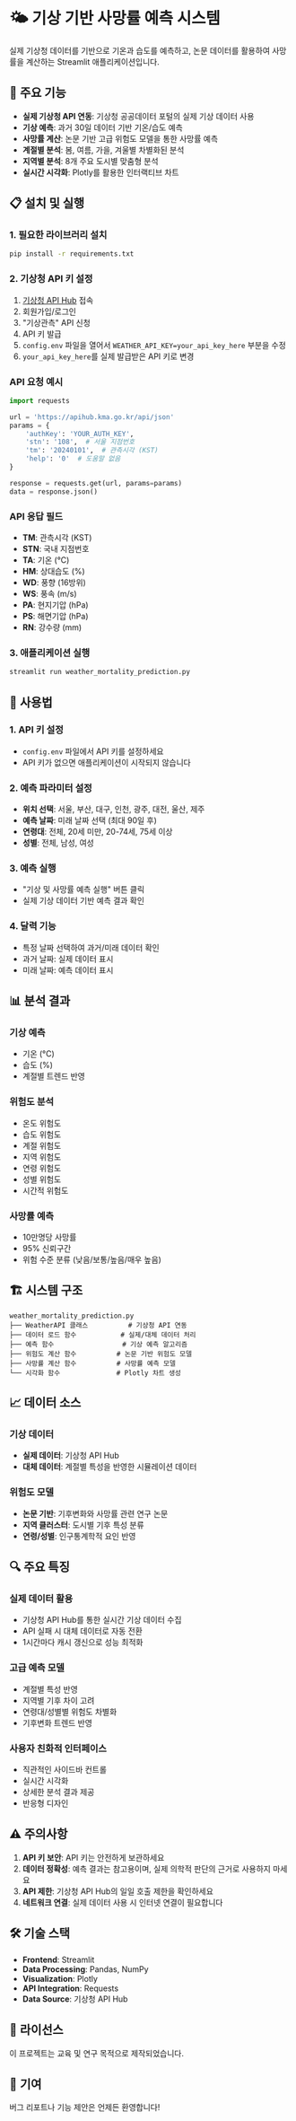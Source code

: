 # 🌤️ 기상 기반 사망률 예측 시스템

실제 기상청 데이터를 기반으로 기온과 습도를 예측하고, 논문 데이터를 활용하여 사망률을 계산하는 Streamlit 애플리케이션입니다.

## 🚀 주요 기능

- **실제 기상청 API 연동**: 기상청 공공데이터 포털의 실제 기상 데이터 사용
- **기상 예측**: 과거 30일 데이터 기반 기온/습도 예측
- **사망률 계산**: 논문 기반 고급 위험도 모델을 통한 사망률 예측
- **계절별 분석**: 봄, 여름, 가을, 겨울별 차별화된 분석
- **지역별 분석**: 8개 주요 도시별 맞춤형 분석
- **실시간 시각화**: Plotly를 활용한 인터랙티브 차트

## 📋 설치 및 실행

### 1. 필요한 라이브러리 설치

```bash
pip install -r requirements.txt
```

### 2. 기상청 API 키 설정

1. [기상청 API Hub](https://apihub.kma.go.kr/) 접속
2. 회원가입/로그인
3. "기상관측" API 신청
4. API 키 발급
5. `config.env` 파일을 열어서 `WEATHER_API_KEY=your_api_key_here` 부분을 수정
6. `your_api_key_here`를 실제 발급받은 API 키로 변경

### API 요청 예시

```python
import requests

url = 'https://apihub.kma.go.kr/api/json'
params = {
    'authKey': 'YOUR_AUTH_KEY',
    'stn': '108',  # 서울 지점번호
    'tm': '20240101',  # 관측시각 (KST)
    'help': '0'  # 도움말 없음
}

response = requests.get(url, params=params)
data = response.json()
```

### API 응답 필드

- **TM**: 관측시각 (KST)
- **STN**: 국내 지점번호
- **TA**: 기온 (°C)
- **HM**: 상대습도 (%)
- **WD**: 풍향 (16방위)
- **WS**: 풍속 (m/s)
- **PA**: 현지기압 (hPa)
- **PS**: 해면기압 (hPa)
- **RN**: 강수량 (mm)

### 3. 애플리케이션 실행

```bash
streamlit run weather_mortality_prediction.py
```

## 🔧 사용법

### 1. API 키 설정
- `config.env` 파일에서 API 키를 설정하세요
- API 키가 없으면 애플리케이션이 시작되지 않습니다

### 2. 예측 파라미터 설정
- **위치 선택**: 서울, 부산, 대구, 인천, 광주, 대전, 울산, 제주
- **예측 날짜**: 미래 날짜 선택 (최대 90일 후)
- **연령대**: 전체, 20세 미만, 20-74세, 75세 이상
- **성별**: 전체, 남성, 여성

### 3. 예측 실행
- "기상 및 사망률 예측 실행" 버튼 클릭
- 실제 기상 데이터 기반 예측 결과 확인

### 4. 달력 기능
- 특정 날짜 선택하여 과거/미래 데이터 확인
- 과거 날짜: 실제 데이터 표시
- 미래 날짜: 예측 데이터 표시

## 📊 분석 결과

### 기상 예측
- 기온 (°C)
- 습도 (%)
- 계절별 트렌드 반영

### 위험도 분석
- 온도 위험도
- 습도 위험도
- 계절 위험도
- 지역 위험도
- 연령 위험도
- 성별 위험도
- 시간적 위험도

### 사망률 예측
- 10만명당 사망률
- 95% 신뢰구간
- 위험 수준 분류 (낮음/보통/높음/매우 높음)

## 🏗️ 시스템 구조

```
weather_mortality_prediction.py
├── WeatherAPI 클래스          # 기상청 API 연동
├── 데이터 로드 함수           # 실제/대체 데이터 처리
├── 예측 함수                 # 기상 예측 알고리즘
├── 위험도 계산 함수          # 논문 기반 위험도 모델
├── 사망률 계산 함수          # 사망률 예측 모델
└── 시각화 함수              # Plotly 차트 생성
```

## 📈 데이터 소스

### 기상 데이터
- **실제 데이터**: 기상청 API Hub
- **대체 데이터**: 계절별 특성을 반영한 시뮬레이션 데이터

### 위험도 모델
- **논문 기반**: 기후변화와 사망률 관련 연구 논문
- **지역 클러스터**: 도시별 기후 특성 분류
- **연령/성별**: 인구통계학적 요인 반영

## 🔍 주요 특징

### 실제 데이터 활용
- 기상청 API Hub를 통한 실시간 기상 데이터 수집
- API 실패 시 대체 데이터로 자동 전환
- 1시간마다 캐시 갱신으로 성능 최적화

### 고급 예측 모델
- 계절별 특성 반영
- 지역별 기후 차이 고려
- 연령대/성별별 위험도 차별화
- 기후변화 트렌드 반영

### 사용자 친화적 인터페이스
- 직관적인 사이드바 컨트롤
- 실시간 시각화
- 상세한 분석 결과 제공
- 반응형 디자인

## ⚠️ 주의사항

1. **API 키 보안**: API 키는 안전하게 보관하세요
2. **데이터 정확성**: 예측 결과는 참고용이며, 실제 의학적 판단의 근거로 사용하지 마세요
3. **API 제한**: 기상청 API Hub의 일일 호출 제한을 확인하세요
4. **네트워크 연결**: 실제 데이터 사용 시 인터넷 연결이 필요합니다

## 🛠️ 기술 스택

- **Frontend**: Streamlit
- **Data Processing**: Pandas, NumPy
- **Visualization**: Plotly
- **API Integration**: Requests
- **Data Source**: 기상청 API Hub

## 📝 라이선스

이 프로젝트는 교육 및 연구 목적으로 제작되었습니다.

## 🤝 기여

버그 리포트나 기능 제안은 언제든 환영합니다! 